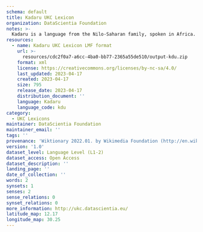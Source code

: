 ```yaml
---
schema: default
title: Kadaru UKC Lexicon
organization: DataScientia Foundation
notes: >-
  Kadaru is a language from the Nilo-Saharan family, spoken in Africa. The UKC Lexicon of Kadaru is represented as a lexico-semantic network. It consists of words, word senses, synsets, as well as sense-level and synset-level relationships.
resources:
  - name: Kadaru UKC Lexicon LMF format
    url: >-
      resources/cdc2f0a7-a6cc-4ba0-bb77-2365a55de510/output-kdu.zip
    format: xml
    license: https://creativecommons.org/licenses/by-nc-sa/4.0/
    last_updated: 2023-04-17
    created: 2023-04-17
    size: 795
    release_date: 2023-04-17
    distribution_document: ''
    language: Kadaru
    language_code: kdu
category:
  - UKC Lexicons
maintainer: DataScientia Foundation
maintainer_email: ''
tags: ''
provenance: 'Wiktionary 2022.01. by Wikimedia Foundation (http://en.wiktionary.org); Princeton WordNet 2.1 by Princeton University (https://wordnet.princeton.edu)'
version: '1.0'
dataset_level: Language Level (L1-2)
dataset_access: Open Access
dataset_description: ''
landing_page: ''
date_of_collection: ''
words: 2
synsets: 1
senses: 2
sense_relations: 0
synset_relations: 0
more_information: http://ukc.datascientia.eu/
latitude_map: 12.17
longitude_map: 30.25
---
```

